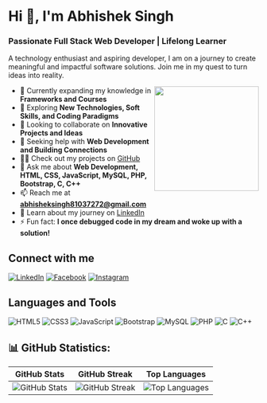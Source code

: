 # Hi 👋, I'm Abhishek Singh

### Passionate Full Stack Web Developer | Lifelong Learner

A technology enthusiast and aspiring developer, I am on a journey to create meaningful and impactful software solutions. Join me in my quest to turn ideas into reality.

<img align="right" src="https://raw.githubusercontent.com/akshitagupta15june/akshitagupta15june/master/200w.webp" width="210px">


- 🔭 Currently expanding my knowledge in **Frameworks and Courses**
- 🌱 Exploring **New Technologies, Soft Skills, and Coding Paradigms**
- 👯 Looking to collaborate on **Innovative Projects and Ideas**
- 🤝 Seeking help with **Web Development and Building Connections**
- 👨‍💻 Check out my projects on [GitHub](https://github.com/Abhisheksingh0303?tab=repositories)
- 💬 Ask me about **Web Development, HTML, CSS, JavaScript, MySQL, PHP, Bootstrap, C, C++**
- 📫 Reach me at **abhisheksingh81037272@gmail.com**
- 📄 Learn about my journey on [LinkedIn](https://www.linkedin.com/in/abhishek-singh-531889240/)
- ⚡ Fun fact: **I once debugged code in my dream and woke up with a solution!**

## Connect with me
[![LinkedIn](https://img.shields.io/badge/LinkedIn-Abhishek%20Singh-blue)](https://linkedin.com/in/abhishek-singh-531889240)
[![Facebook](https://img.shields.io/badge/Facebook-Abhishek-blue)](https://fb.com/ab.abhishek.1806)
[![Instagram](https://img.shields.io/badge/Instagram-shekabhi_03-orange)](https://instagram.com/shekabhi_03)

## Languages and Tools
![HTML5](https://img.shields.io/badge/HTML5-%23E34F26.svg)
![CSS3](https://img.shields.io/badge/CSS3-%231572B6.svg)
![JavaScript](https://img.shields.io/badge/JavaScript-%23F7DF1E.svg)
![Bootstrap](https://img.shields.io/badge/Bootstrap-%23563D7C.svg)
![MySQL](https://img.shields.io/badge/MySQL-%2314354C.svg)
![PHP](https://img.shields.io/badge/PHP-%23777BB4.svg)
![C](https://img.shields.io/badge/C-%2300599C.svg)
![C++](https://img.shields.io/badge/C++-%2300599C.svg)


## 📊 GitHub Statistics:

| GitHub Stats | GitHub Streak | Top Languages |
| --- | --- | --- |
| ![GitHub Stats](https://github-readme-stats.vercel.app/api?username=Abhisheksingh0303&theme=radical&hide_border=false&include_all_commits=false&count_private=false) | ![GitHub Streak](https://github-readme-streak-stats.herokuapp.com/?user=Abhisheksingh0303&theme=radical&hide_border=false) | ![Top Languages](https://github-readme-stats.vercel.app/api/top-langs/?username=Abhisheksingh0303&theme=radical&hide_border=false&layout=compact) |
